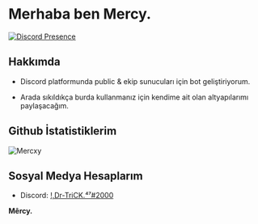 
# Merhaba ben Mercy.
[![Discord Presence](https://lanyard-profile-readme.vercel.app/api/104508673191071744)](https://discord.com/users/104508673191071744)
## Hakkımda
- Discord platformunda public & ekip sunucuları için bot geliştiriyorum.

- Arada sıkıldıkça burda kullanmanız için kendime ait olan altyapılarımı paylaşacağım.

## Github İstatistiklerim
![Mercxy](https://github-readme-stats.vercel.app/api?username=mercyxrd&show_icons=true&count_private=true&theme=react&hide_border=true&bg_color=0D1117)

## Sosyal Medya Hesaplarım
- Discord: [!,Dr-TriCK.⁴⁷#2000](https://discord.com/users/104508673191071744)




<b>Mêrcy.</b>
